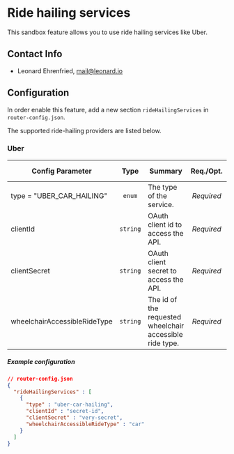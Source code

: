 # Ride hailing services

This sandbox feature allows you to use ride hailing services like Uber.

## Contact Info

- Leonard Ehrenfried, [mail@leonard.io](mailto:mail@leonard.io)

## Configuration

In order enable this feature, add a new section `rideHailingServices` in `router-config.json`.

The supported ride-hailing providers are listed below.

### Uber

<!-- uber-car-hailing BEGIN -->
<!-- NOTE! This section is auto-generated. Do not change, change doc in code instead. -->

| Config Parameter             |   Type   | Summary                                                  |  Req./Opt. | Default Value | Since |
|------------------------------|:--------:|----------------------------------------------------------|:----------:|---------------|:-----:|
| type = "UBER_CAR_HAILING"    |  `enum`  | The type of the service.                                 | *Required* |               |  2.3  |
| clientId                     | `string` | OAuth client id to access the API.                       | *Required* |               |  2.3  |
| clientSecret                 | `string` | OAuth client secret to access the API.                   | *Required* |               |  2.3  |
| wheelchairAccessibleRideType | `string` | The id of the requested wheelchair accessible ride type. | *Required* |               |  2.3  |


##### Example configuration

```JSON
// router-config.json
{
  "rideHailingServices" : [
    {
      "type" : "uber-car-hailing",
      "clientId" : "secret-id",
      "clientSecret" : "very-secret",
      "wheelchairAccessibleRideType" : "car"
    }
  ]
}
```

<!-- uber-car-hailing END -->
